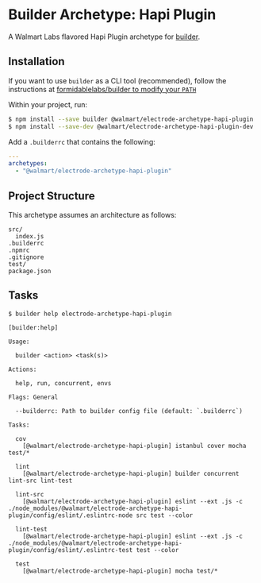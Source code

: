 # Builder Archetype: Hapi Plugin

A Walmart Labs flavored Hapi Plugin archetype for [builder][].

## Installation

If you want to use `builder` as a CLI tool (recommended), follow the instructions at [formidablelabs/builder to modify your `PATH`](https://github.com/formidablelabs/builder#local-install)

Within your project, run:

```bash
$ npm install --save builder @walmart/electrode-archetype-hapi-plugin
$ npm install --save-dev @walmart/electrode-archetype-hapi-plugin-dev
```

Add a `.builderrc` that contains the following:

```yaml
---
archetypes:
  - "@walmart/electrode-archetype-hapi-plugin"
```

## Project Structure

This archetype assumes an architecture as follows:

```
src/
  index.js
.builderrc
.npmrc
.gitignore
test/
package.json
```

## Tasks

```
$ builder help electrode-archetype-hapi-plugin

[builder:help]

Usage:

  builder <action> <task(s)>

Actions:

  help, run, concurrent, envs

Flags: General

  --builderrc: Path to builder config file (default: `.builderrc`)

Tasks:

  cov
    [@walmart/electrode-archetype-hapi-plugin] istanbul cover mocha test/*

  lint
    [@walmart/electrode-archetype-hapi-plugin] builder concurrent lint-src lint-test

  lint-src
    [@walmart/electrode-archetype-hapi-plugin] eslint --ext .js -c ./node_modules/@walmart/electrode-archetype-hapi-plugin/config/eslint/.eslintrc-node src test --color

  lint-test
    [@walmart/electrode-archetype-hapi-plugin] eslint --ext .js -c ./node_modules/@walmart/electrode-archetype-hapi-plugin/config/eslint/.eslintrc-test test --color

  test
    [@walmart/electrode-archetype-hapi-plugin] mocha test/*
```

[builder]: https://github.com/FormidableLabs/builder
